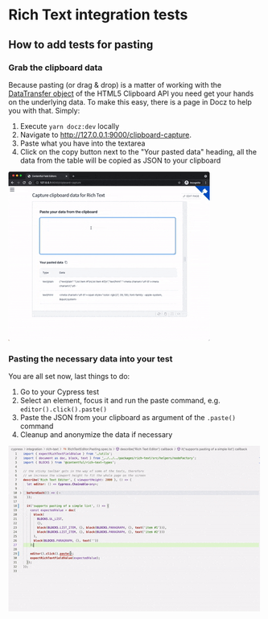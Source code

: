 # Rich Text integration tests

## How to add tests for pasting

### Grab the clipboard data

Because pasting (or drag & drop) is a matter of working with the [DataTransfer object](https://developer.mozilla.org/en-US/docs/Web/API/DataTransfer) of the HTML5 Clipboard API
you need get your hands on the underlying data. To make this easy, there is a page in Docz to help you with that. Simply:

1. Execute `yarn docz:dev` locally
2. Navigate to http://127.0.0.1:9000/clipboard-capture.
3. Paste what you have into the textarea
4. Click on the copy button next to the "Your pasted data" heading, all the data from the table will be copied as JSON to your clipboard

![Grab data from clipboard](getting-clipboard-data.gif)

### Pasting the necessary data into your test

You are all set now, last things to do:

1. Go to your Cypress test
2. Select an element, focus it and run the paste command, e.g. `editor().click().paste()`
3. Paste the JSON from your clipboard as argument of the `.paste()` command
4. Cleanup and anonymize the data if necessary

![Pasting into your test](pasting-into-test.gif)
